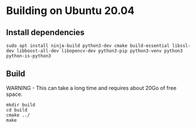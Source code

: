 # Building on Ubuntu 20.04

## Install dependencies

```
sudo apt install ninja-build python3-dev cmake build-essential libssl-dev libboost-all-dev libopencv-dev python3-pip python3-venv python3 python-is-python3
```

## Build

WARNING - This can take a long time and requires about 20Go of free space.

```
mkdir build
cd build
cmake ../
make
```
